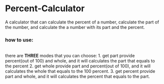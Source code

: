 # Percent-Calculator
A calculator that can calculate the percent of a number, calculate the part of the number, and 
calculate the a number with its part and the percent. 

<h3>how to use: </h3>
<br>
there are <b>THREE</b> modes that you can choose:
1. get part
  provide percent(out of 100) and whole, and it will calculates the part that equals to the percent
2. get whole
  provide part and percent(out of 100), and it will calculates the whole that equals to the 100 percent. 
3. get percent
  provide part and whole, and it will calculates the percent that equals to the part. 

